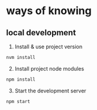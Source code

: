 # ways of knowing

## local development 

1. Install & use project version
  ```sh
  nvm install
  ```
2. Install project node modules
  ```sh
  npm install
  ```
3. Start the development server
  ```sh
  npm start
  ```
